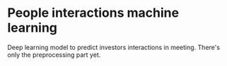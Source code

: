 # People interactions machine learning

Deep learning model to predict investors interactions in meeting. There's only the preprocessing part yet.
